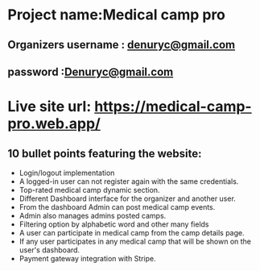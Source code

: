 # Project name:Medical camp pro

## Organizers username : denuryc@gmail.com

## password :Denuryc@gmail.com

# Live site url: https://medical-camp-pro.web.app/

## 10 bullet points featuring the website:

* Login/logout implementation
* A logged-in user can not register again with the same credentials.
* Top-rated medical camp dynamic section.
* Different  Dashboard interface for the organizer and another user.
* From the dashboard Admin can post medical camp events.
* Admin also manages admins posted camps.
* Filtering option by alphabetic word and other many fields
* A user can participate in medical camp from the camp details page.
* If any user participates in any medical camp that will be shown on the user's dashboard.
* Payment gateway integration with Stripe.


